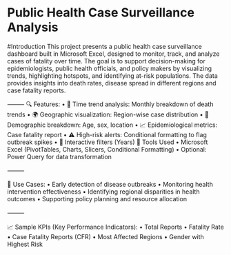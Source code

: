 # Public Health Case Surveillance Analysis
#Introduction
This project presents a public health case surveillance dashboard built in Microsoft Excel, designed to monitor, track, and analyze cases of fatality over time.  The goal is to support  decision-making for epidemiologists, public health officials, and policy makers by visualizing trends, highlighting hotspots, and identifying at-risk populations. The data provides insights into death rates, disease spread in different regions and case fatality reports. 

⸻
🔍 Features:
	•	📅 Time trend analysis: Monthly breakdown of death trends
	•	🌍 Geographic visualization: Region-wise case distribution
	•	👥 Demographic breakdown: Age, sex, location
	•	📈 Epidemiological metrics: Case fatality report
	•	⚠ High-risk alerts: Conditional formatting to flag outbreak spikes
	•	📌 Interactive filters (Years)
 🧰 Tools Used
	•	Microsoft Excel (PivotTables, Charts, Slicers, Conditional Formatting)
	•	Optional: Power Query for data transformation

⸻

📌 Use Cases:
	•	Early detection of disease outbreaks
	•	Monitoring health intervention effectiveness
	•	Identifying regional disparities in health outcomes
	•	Supporting policy planning and resource allocation

⸻

📈 Sample KPIs (Key Performance Indicators):
	•	Total Reports
	•	Fatality Rate 
	•	Case Fatality Reports (CFR)
	•	Most Affected Regions
	•	Gender with Highest Risk
